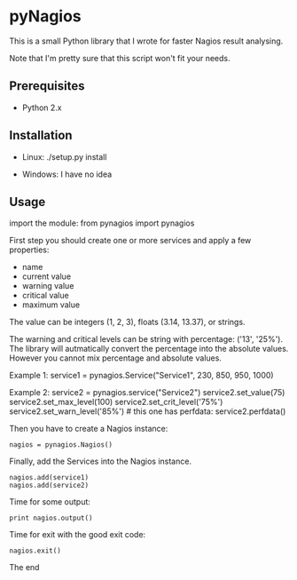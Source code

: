 pyNagios
========

This is a small Python library that I wrote for faster Nagios result analysing.

Note that I'm pretty sure that this script won't fit your needs.


Prerequisites
-------------

* Python 2.x

Installation
------------

* Linux:
    ./setup.py install

* Windows:
I have no idea

Usage
-----

import the module:
    from pynagios import pynagios

First step you should create one or more services and apply a few properties:
* name
* current value
* warning value
* critical value
* maximum value

The value can be integers (1, 2, 3), floats (3.14, 13.37), or strings.

The warning and critical levels can be string with percentage: ('13', '25%').
The library will autmatically convert the percentage into the absolute values.
However you cannot mix percentage and absolute values.

Example 1:
    service1 = pynagios.Service("Service1", 230, 850, 950, 1000)

Example 2:
    service2 = pynagios.service("Service2")
    service2.set_value(75)
    service2.set_max_level(100)
    service2.set_crit_level('75%')
    service2.set_warn_level('85%')
    # this one has perfdata:
    service2.perfdata()

Then you have to create a Nagios instance:

    nagios = pynagios.Nagios()

Finally, add the Services into the Nagios instance.

    nagios.add(service1)
    nagios.add(service2)

Time for some output:

    print nagios.output()

Time for exit with the good exit code:

    nagios.exit()

The end
